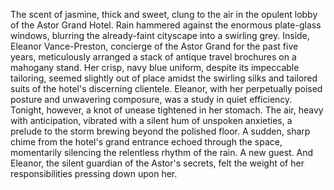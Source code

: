 The scent of jasmine, thick and sweet, clung to the air in the opulent lobby of the Astor Grand Hotel.  Rain hammered against the enormous plate-glass windows, blurring the already-faint cityscape into a swirling grey.  Inside,  Eleanor Vance-Preston, concierge of the Astor Grand for the past five years, meticulously arranged a stack of antique travel brochures on a mahogany stand.  Her crisp, navy blue uniform, despite its impeccable tailoring, seemed slightly out of place amidst the swirling silks and tailored suits of the hotel's discerning clientele.  Eleanor, with her perpetually poised posture and unwavering composure, was a study in quiet efficiency. Tonight, however, a knot of unease tightened in her stomach. The air, heavy with anticipation, vibrated with a silent hum of unspoken anxieties, a prelude to the storm brewing beyond the polished floor.  A sudden, sharp chime from the hotel's grand entrance echoed through the space, momentarily silencing the relentless rhythm of the rain.  A new guest.  And Eleanor, the silent guardian of the Astor's secrets, felt the weight of her responsibilities pressing down upon her.
